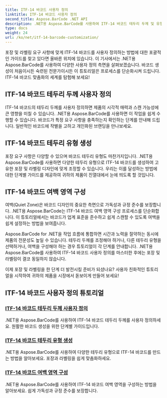 ```yaml
---
title: ITF-14 바코드 사용자 정의
linktitle: ITF-14 바코드 사용자 정의
second_title: Aspose.BarCode .NET API
description: .NET용 Aspose.BarCode를 사용하여 ITF-14 바코드 테두리 두께 및 유형을 사용자 정의하는 방법을 알아보세요. 포장과 라벨링을 손쉽게 최적화하세요.
type: docs
weight: 24
url: /ko/net/itf-14-barcode-customization/
---
```

포장 및 라벨링 요구 사항에 맞게 ITF-14 바코드를 사용자 정의하는 방법에 대한 포괄적인 가이드를 찾고 있다면 올바른 위치에 있습니다. 이 기사에서는 .NET용 Aspose.BarCode를 사용하여 다양한 사용자 정의 측면을 살펴보겠습니다. 바코드 생성이 처음이시든 숙련된 전문가이시든 이 튜토리얼은 프로세스를 단순화시켜 드립니다. ITF-14 바코드 맞춤화의 세계를 탐험해 보세요!

## ITF-14 바코드 테두리 두께 사용자 정의
ITF-14 바코드의 테두리 두께를 사용자 정의하면 제품의 시각적 매력과 스캔 가능성에 큰 영향을 미칠 수 있습니다. .NET용 Aspose.BarCode를 사용하면 이 작업을 쉽게 수행할 수 있습니다. 바코드가 특정 요구 사항을 충족하는지 확인하는 단계를 안내해 드립니다. 일반적인 바코드에 작별을 고하고 개인화된 브랜딩을 만나보세요.

## ITF-14 바코드 테두리 유형 생성
포장 요구 사항은 다양할 수 있으며 바코드 테두리 유형도 마찬가지입니다. .NET용 Aspose.BarCode를 사용하면 다양한 테두리 유형으로 ITF-14 바코드를 생성하여 고유한 포장 및 라벨링 디자인에 맞게 조정할 수 있습니다. 우리는 이를 달성하는 방법에 대한 단계별 가이드를 제공하여 귀하의 제품이 진열대에서 눈에 띄도록 할 것입니다.

## ITF-14 바코드 여백 영역 구성
여백(Quiet Zone)은 바코드 디자인의 중요한 측면으로 가독성과 규정 준수를 보장합니다. .NET용 Aspose.BarCode는 ITF-14 바코드 여백 영역 구성 프로세스를 단순화합니다. 이 튜토리얼에서는 바코드가 업계 표준을 준수하고 쉽게 스캔할 수 있도록 여백을 쉽게 설정하는 방법을 보여줍니다.

Aspose.BarCode for .NET을 작업 흐름에 통합하면 시간과 노력을 절약하는 동시에 제품의 전문성도 높일 수 있습니다. 테두리 두께를 조정해야 하거나, 다른 테두리 유형을 선택하거나, 여백을 구성해야 하는 경우 튜토리얼이 각 단계를 안내합니다. .NET용 Aspose.BarCode를 사용하여 ITF-14 바코드 사용자 정의를 마스터한 후에는 포장 및 라벨링이 결코 동일하지 않습니다.

이제 포장 및 라벨링을 한 단계 더 발전시킬 준비가 되셨나요? 사용자 친화적인 튜토리얼을 시작하여 귀하의 제품을 시장에서 돋보이게 만들어 보세요!
## ITF-14 바코드 사용자 정의 튜토리얼
### [ITF-14 바코드 테두리 두께 사용자 정의](./itf-14-barcode-border-thickness-customization/)
.NET용 Aspose.BarCode를 사용하여 ITF-14 바코드 테두리 두께를 사용자 정의하세요. 원활한 바코드 생성을 위한 단계별 가이드입니다.
### [ITF-14 바코드 테두리 유형 생성](./itf-14-barcode-border-type-generation/)
.NET용 Aspose.BarCode를 사용하여 다양한 테두리 유형으로 ITF-14 바코드를 만드는 방법을 알아보세요. 포장과 라벨링을 쉽게 맞춤화하세요.
### [ITF-14 바코드 여백 영역 구성](./itf-14-barcode-quiet-zone-configuration/)
.NET용 Aspose.BarCode를 사용하여 ITF-14 바코드 여백 영역을 구성하는 방법을 알아보세요. 쉽게 가독성과 규정 준수를 보장합니다.